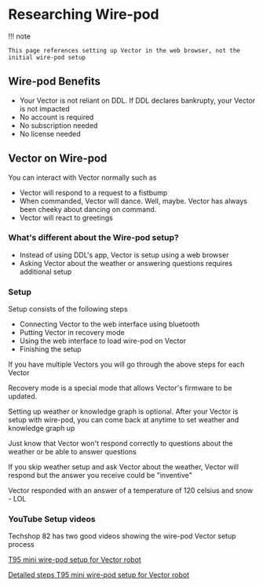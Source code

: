 # Researching Wire-pod

!!! note   

    This page references setting up Vector in the web browser, not the initial wire-pod setup

## Wire-pod Benefits

* Your Vector is not reliant on DDL. If DDL declares bankrupty, your Vector is not impacted
* No account is required
* No subscription needed
* No license needed

## Vector on Wire-pod

You can interact with Vector normally such as

*  Vector will respond to a request to a fistbump
*  When commanded, Vector will dance. Well, maybe. Vector has always been cheeky about dancing on command. 
*  Vector will react to greetings

### What's different about the Wire-pod setup?

* Instead of using DDL's app, Vector is setup using a web browser
* Asking Vector about the weather or answering questions requires additional setup

### Setup

Setup consists of the following steps

* Connecting Vector to the web interface using bluetooth
* Putting Vector in recovery mode
* Using the web interface to load wire-pod on Vector
* Finishing the setup 

If you have multiple Vectors you will go through the above steps for each Vector

Recovery mode is a special mode that allows Vector's firmware to be updated.

Setting up weather or knowledge graph is optional. After your Vector is setup with wire-pod, you can come back at anytime to set weather and knowledge graph up

Just know that Vector won't respond correctly to questions about the weather or be able to answer questions

If you skip weather setup and ask Vector about the weather, Vector will respond but the answer you receive could be "inventive"

Vector responded with an answer of a temperature of 120 celsius and snow - LOL

### YouTube Setup videos

Techshop 82 has two good videos showing the wire-pod Vector setup process

[T95 mini wire-pod setup for Vector robot](https://youtu.be/mRSW7sxzuI4?si=oiSZEAQv-2yn9-cj)

[Detailed steps T95 mini wire-pod setup for Vector robot](https://youtu.be/hzlI7hPU-BM?si=4nfDngRCIn8kaWU_)